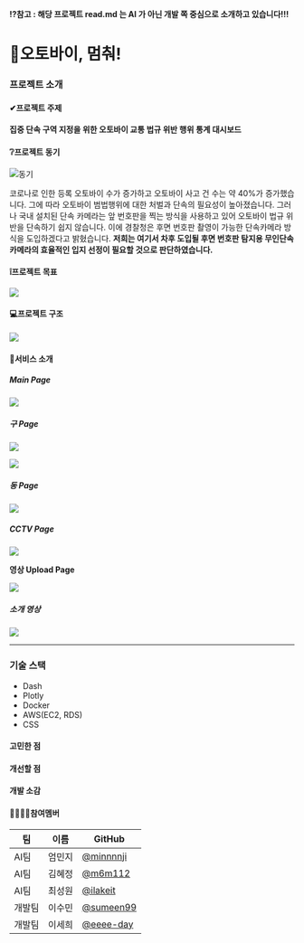 **⁉참고 : 해당 프로젝트 read.md 는 AI 가 아닌 개발 쪽 중심으로 소개하고 있습니다!!!**

# 🛵오토바이, 멈춰!

###  프로젝트 소개

#### ✔프로젝트 주제

**집중 단속 구역 지정을 위한 오토바이 교통 법규 위반 행위 통계 대시보드**



#### ❔프로젝트 동기

![동기](https://user-images.githubusercontent.com/70104259/212263340-1af19402-bb4a-4b72-82e9-c9877d44d07e.png)

코로나로 인한 등록 오토바이 수가 증가하고 오토바이 사고 건 수는 약 40%가 증가했습니다.  그에 따라 오토바이 범법행위에 대한 처벌과 단속의 필요성이 높아졌습니다. 그러나 국내 설치된 단속 카메라는 앞 번호판을 찍는 방식을 사용하고 있어 오토바이 법규 위반을 단속하기 쉽지 않습니다. 이에 경찰청은 후면 번호판 촬영이 가능한 단속카메라 방식을 도입하겠다고 밝혔습니다. **저희는 여기서 차후 도입될 후면 번호판 탐지용 무인단속카메라의 효율적인 입지 선정이 필요할 것으로 판단하였습니다.**



#### ❕프로젝트 목표

![](https://user-images.githubusercontent.com/70104259/212266727-ef0f4ca8-e9c9-4c2d-9d86-d5b6e1ba8f0c.png)



#### 💻프로젝트 구조

![](https://user-images.githubusercontent.com/70104259/212268151-1b914b0c-fed6-4614-9c41-aeb9f6fe9b11.png)

#### 📢서비스 소개

##### Main Page

![](https://user-images.githubusercontent.com/70104259/212273043-e4935765-0b4c-45bf-a458-39703c45e89e.png)



##### 구 Page

![](https://user-images.githubusercontent.com/70104259/212273262-9848005f-3605-492e-a4cd-9c676bcec79b.png)



![](https://user-images.githubusercontent.com/70104259/212273366-6ca223dc-f576-4bc4-9e8c-62faf4d7308b.png)



##### 동 Page

![](https://user-images.githubusercontent.com/70104259/212273744-289c3a76-a257-4f69-929d-02c519f257e1.png)



##### CCTV Page

![](https://user-images.githubusercontent.com/70104259/212273911-a9ae136f-0d81-4a07-a285-dddbf4e7adcf.png)



**영상 Upload Page**

![](https://user-images.githubusercontent.com/70104259/212278464-4a5e0e97-540f-4717-b2d8-a267b0b1fd0d.png)





##### 소개 영상

[MP4]: https://user-images.githubusercontent.com/70104259/212274051-78900fd1-7fc0-4c2d-99ae-129e468e7372.mp4

![](https://user-images.githubusercontent.com/70104259/212274331-8f4a8a41-d5be-4377-a153-8a22631f02fc.gif)



------

### 기술 스택

- Dash
- Plotly
- Docker
- AWS(EC2, RDS)
- CSS



#### 고민한 점

#### 개선할 점

#### 개발 소감







#### 👨‍👨‍👧‍👦참여멤버 

| 팀     | 이름   | GitHub                                   |
| ------ | ------ | ---------------------------------------- |
| AI팀   | 엄민지 | [@minnnnji](https://github.com/minnnnji) |
| AI팀   | 김혜정 | [@m6m112](https://github.com/m6m112)     |
| AI팀   | 최성원 | [@ilakeit](https://github.com/ilakeit)   |
| 개발팀 | 이수민 | [@sumeen99](https://github.com/sumeen99) |
| 개발팀 | 이세희 | [@eeee-day](https://github.com/eeee-day) |

